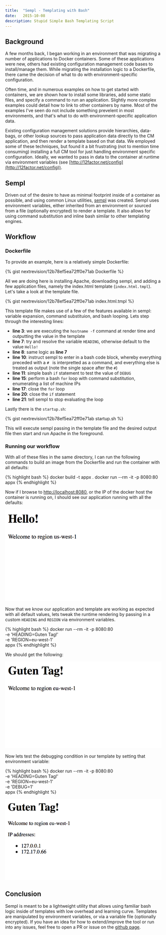 ```yaml
---
title:  "Sempl - Templating with Bash"
date:   2015-10-08
description: Stupid Simple Bash Templating Script
---
```


## Background
A few months back, I began working in an environment that was migrating a number of applications to Docker containers. Some of these applications were new, others had existing configuration management code bases to install/manage them. While migrating the installation logic to a Dockerfile, there came the decision of what to do with environment-specific configuration.

Often time, and in numerous examples on how to get started with containers, we are shown how to install some libraries, add some static files, and specify a command to run an application. Slightly more complex examples could detail how to link to other containers by name. Most of the examples I've seen do not include something prevelent in most environments, and that's what to do with environment-specific application data.

Existing configuration management solutions provide hierarchies, data-bags, or other lookup sources to pass application data directly to the CM application, and then render a template based on that data. We employed some of these techniques, but found it a bit frustrating (not to mention time consuming) installing a full CM tool for just handling environment specific configuration. Ideally, we wanted to pass in data to the container at runtime via environment variables (see [http://12factor.net/config](http://12factor.net/config)).

## Sempl

Driven out of the desire to have as minimal footprint inside of a container as possible, and using common Linux utilities, [sempl](https://github.com/nextrevision/sempl) was created. Sempl uses environment variables, either inherited from an environment or sourced from a file (optionally encrypted) to render a template. It also allows for using command substitution and inline bash similar to other templating engines.

## Workflow

### Dockerfile

To provide an example, here is a relatively simple Dockerfile:

{% gist nextrevision/12b78ef5ea72ff0e71ab Dockerfile %}

All we are doing here is installing Apache, downloading sempl, and adding a few application files, namely the index.html template (```index.html.tmpl```). Let's take a look at the template file.

{% gist nextrevision/12b78ef5ea72ff0e71ab index.html.tmpl %}

This template file makes use of a few of the features available in sempl: variable expansion, command substituion, and bash looping. Lets step through the interesting lines:

* __line 3__: we are executing the ```hostname -f``` command at render time and outputting the value in the template
* __line 7__: try and resolve the variable ```HEADING```, otherwise default to the value ```Hello!```
* __line 8__: same logic as __line 7__
* __line 10__: instruct sempl to enter in a bash code block, whereby everything preceded with a ```# ``` is interpretted as a command, and everything else is treated as output (note the single space after the ```#```)
* __line 11__: simple bash ```if``` statement to test the value of ```DEBUG```
* __line 15__: perform a bash ```for``` loop with command substitution, enumerating a list of machine IPs
* __line 17__: close the ```for``` loop
* __line 20__: close the ```if``` statement
* __line 21__: tell sempl to stop evaluating the loop

Lastly there is the ```startup.sh```:

{% gist nextrevision/12b78ef5ea72ff0e71ab startup.sh %}

This will execute sempl passing in the template file and the desired output file then start and run Apache in the foreground.

### Running our workflow

With all of these files in the same directory, I can run the following commands to build an image from the Dockerfile and run the container with all defaults:

{% highlight bash %}
docker build -t appx .
docker run --rm -it -p 8080:80 appx
{% endhighlight %}

Now if I browse to [http://localhost:8080](http://localhost:8080), or the IP of the docker host the container is running on, I should see our application running with all the defaults:

![AppX Defaults](/assets/images/2015-10-08-appx-default.png)

Now that we know our application and template are working as expected with all default values, lets tweak the runtime rendering by passing in a custom ```HEADING``` and ```REGION``` via environment variables.

{% highlight bash %}
docker run --rm -it -p 8080:80 \
  -e 'HEADING=Guten Tag!' \
  -e 'REGION=eu-west-1' \
  appx
{% endhighlight %}

We should get the following:

![AppX Defaults](/assets/images/2015-10-08-appx-heading-region.png)

Now lets test the debugging condition in our template by setting that environment variable:

{% highlight bash %}
docker run --rm -it -p 8080:80 \
  -e 'HEADING=Guten Tag!' \
  -e 'REGION=eu-west-1' \
  -e 'DEBUG=1' \
  appx
{% endhighlight %}

![AppX Defaults](/assets/images/2015-10-08-appx-debug.png)

## Conclusion

Sempl is meant to be a lightweight utility that allows using familiar bash logic inside of templates with low overhead and learning curve. Templates are manipulated by environment variables, or via a variable file (optionally encrypted). If you have an idea for how to extend/improve the tool or run into any issues, feel free to open a PR or issue on the [github page](https://github.com/nextrevision/sempl).
